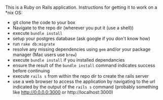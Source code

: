 This is a Ruby on Rails application. 
Instructions for getting it to work on a *nix OS:
* git clone the code to your box
* Navigate to the repo dir (wherever you put it (use a shell))
* execute ```bundle install```
* setup your postgres database (ask google if you don't know how)
* run ```rake db:migrate```
* resolve any missing dependencies using ```gem``` and/or your package manager (Mac users use ```brew```)
* execute ```bundle install``` if you installed dependancies
* ensure the result of the ```bundle install``` command indicates success before continuing
* execute ```rails s``` from within the repo dir to create the rails server
* use a web browser to access the application by navigating to the url indicated by the output of the ```rails s``` command (probably something like http://0.0.0.0:3000 or http://localhost:3000)

